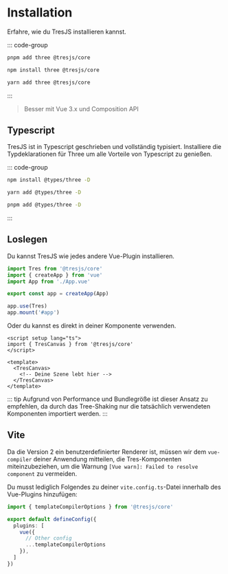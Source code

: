 # Installation

Erfahre, wie du TresJS installieren kannst.

::: code-group

```bash [pnpm]
pnpm add three @tresjs/core
```

```bash [npm]
npm install three @tresjs/core
```

```bash [yarn]
yarn add three @tresjs/core
```

:::

> Besser mit Vue 3.x und Composition API

## Typescript

TresJS ist in Typescript geschrieben und vollständig typisiert. Installiere die Typdeklarationen für Three um alle Vorteile von Typescript zu genießen.

::: code-group

```bash [npm]
npm install @types/three -D
```

```bash [yarn]
yarn add @types/three -D
```

```bash [pnpm]
pnpm add @types/three -D
```

:::

## Loslegen

Du kannst TresJS wie jedes andere Vue-Plugin installieren.

```ts
import Tres from '@tresjs/core'
import { createApp } from 'vue'
import App from './App.vue'

export const app = createApp(App)

app.use(Tres)
app.mount('#app')
```

Oder du kannst es direkt in deiner Komponente verwenden.

```vue
<script setup lang="ts">
import { TresCanvas } from '@tresjs/core'
</script>

<template>
  <TresCanvas>
    <!-- Deine Szene lebt hier -->
  </TresCanvas>
</template>
```

::: tip
Aufgrund von Performance und Bundlegröße ist dieser Ansatz zu empfehlen, da durch das Tree-Shaking nur die tatsächlich verwendeten Komponenten importiert werden.
:::

## Vite

Da die Version 2 ein benutzerdefinierter Renderer ist, müssen wir dem `vue-compiler` deiner Anwendung mitteilen, die Tres-Komponenten miteinzubeziehen, um die Warnung `[Vue warn]: Failed to resolve component` zu vermeiden.

Du musst lediglich Folgendes zu deiner `vite.config.ts`-Datei innerhalb des Vue-Plugins hinzufügen:

```ts [vite.config.ts]
import { templateCompilerOptions } from '@tresjs/core'

export default defineConfig({
  plugins: [
    vue({
      // Other config
      ...templateCompilerOptions
    }),
  ]
})
```
